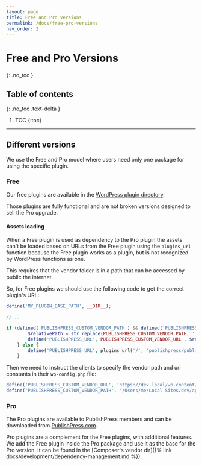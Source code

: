 ```yaml
---
layout: page
title: Free and Pro Versions
permalink: /docs/free-pro-versions
nav_order: 2
---
```


# Free and Pro Versions
{: .no_toc }

## Table of contents
{: .no_toc .text-delta }

1. TOC
{:toc}

---

## Different versions
We use the Free and Pro model where users need only one package for using the specific plugin.

### Free

Our free plugins are available in the [WordPress plugin directory](https://wordpress.org).

Those plugins are fully functional and are not broken versions designed to sell the Pro upgrade.

#### Assets loading

When a Free plugin is used as dependency to the Pro plugin the assets can't be loaded based on URLs
from the Free plugin using the `plugins_url` function because the Free plugin works as a plugin,
but is not recognized by WordPress functions as one.

This requires that the vendor folder is in a path that can be accessed by public the internet.

So, for Free plugins we should use the following code to get the correct plugin's URL:

```php
define('MY_PLUGIN_BASE_PATH', __DIR__);

//...

if (defined('PUBLISHPRESS_CUSTOM_VENDOR_PATH') && defined('PUBLISHPRESS_CUSTOM_VENDOR_URL')) {
        $relativePath = str_replace(PUBLISHPRESS_CUSTOM_VENDOR_PATH, '', $relativePath);
        define('PUBLISHPRESS_URL', PUBLISHPRESS_CUSTOM_VENDOR_URL . $relativePath . '/');
    } else {
        define('PUBLISHPRESS_URL', plugins_url('/', 'publishpress/publishpress.php'));
    }
``` 

Then we need to instruct the clients to specify the vendor path and url constants in their `wp-config.php` file:

```php
define('PUBLISHPRESS_CUSTOM_VENDOR_URL', 'https://dev.local/wp-content/vendor/');
define('PUBLISHPRESS_CUSTOM_VENDOR_PATH', '/Users/me/Local Sites/dev/app/public/wp-content/vendor/');
```

### Pro

The Pro plugins are available to PublishPress members and can be downloaded from [PublishPress.com](https://publishpress.com).

Pro plugins are a complement for the Free plugins, with additional features.
We add the Free plugin inside the Pro package and use it as the base for the Pro version.
It can be found in the [Composer's vendor dir]({% link docs/development/dependency-management.md %}).
